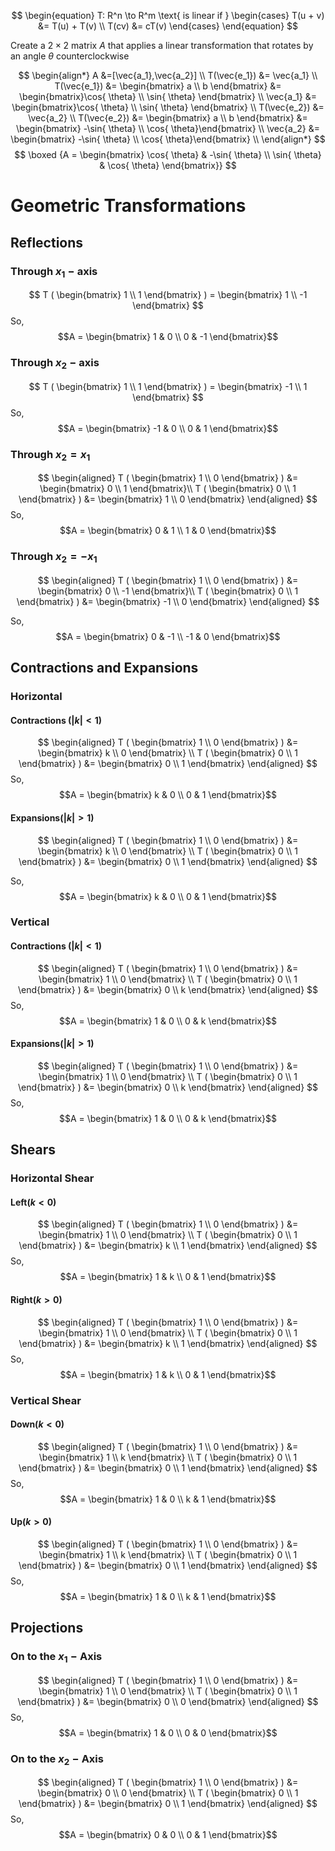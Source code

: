 $$
\begin{equation} T: R^n \to R^m \text{ is linear if } \begin{cases} T(u + v) &= T(u) + T(v) \\ T(cv) &= cT(v) \end{cases} \end{equation}
$$

Create a $2\times2$ matrix $A$ that applies a linear transformation that rotates by an angle $\theta$ counterclockwise 

$$
\begin{align*}
A &=[\vec{a_1},\vec{a_2}] \\
T(\vec{e_1}) &= \vec{a_1} \\
T(\vec{e_1}) &= \begin{bmatrix} a \\ b \end{bmatrix} &= \begin{bmatrix}\cos{ \theta} \\ \sin{ \theta} \end{bmatrix} \\
\vec{a_1} &= \begin{bmatrix}\cos{ \theta} \\ \sin{ \theta} \end{bmatrix} \\
T(\vec{e_2}) &= \vec{a_2} \\
T(\vec{e_2}) &= \begin{bmatrix} a \\ b \end{bmatrix} &= \begin{bmatrix} -\sin{ \theta} \\ \cos{ \theta}\end{bmatrix} \\
\vec{a_2} &= \begin{bmatrix} -\sin{ \theta} \\ \cos{ \theta}\end{bmatrix} \\
\end{align*}
$$
$$
\boxed 
{A = \begin{bmatrix} \cos{ \theta} & -\sin{ \theta} \\ \sin{ \theta}  & \cos{ \theta} \end{bmatrix}}
$$

# Geometric Transformations
## Reflections
### Through $x_1-\text{axis}$ 
$$
T ( \begin{bmatrix} 1 \\ 1  \end{bmatrix} ) =  \begin{bmatrix} 1 \\ -1  \end{bmatrix} 
$$
So,
$$A = \begin{bmatrix} 1 & 0 \\ 0 & -1 \end{bmatrix}$$
### Through $x_2-\text{axis}$ 
$$
T ( \begin{bmatrix} 1 \\ 1  \end{bmatrix} ) = \begin{bmatrix} -1 \\ 1  \end{bmatrix}
$$
So,
$$A = \begin{bmatrix} -1 & 0 \\ 0 & 1 \end{bmatrix}$$
### Through $x_2=x_1$ 
$$
\begin{aligned}
T ( \begin{bmatrix} 1 \\ 0 \end{bmatrix} ) &= \begin{bmatrix} 0 \\ 1 \end{bmatrix}\\
T ( \begin{bmatrix} 0 \\ 1 \end{bmatrix} ) &= \begin{bmatrix} 1 \\ 0 \end{bmatrix}
\end{aligned}
$$
So,
$$A = \begin{bmatrix} 0 & 1 \\ 1 & 0 \end{bmatrix}$$
### Through $x_2=-x_1$ 
$$
\begin{aligned}
T ( \begin{bmatrix} 1 \\ 0 \end{bmatrix} ) &= \begin{bmatrix} 0 \\ -1 \end{bmatrix}\\
T ( \begin{bmatrix} 0 \\ 1 \end{bmatrix} ) &=  \begin{bmatrix} -1 \\ 0 \end{bmatrix} 
\end{aligned}
$$

So,
$$A = \begin{bmatrix} 0 & -1 \\ -1 & 0 \end{bmatrix}$$
## Contractions and Expansions
### Horizontal
#### Contractions (${|k|}<1$)

$$
\begin{aligned}
T ( \begin{bmatrix} 1 \\ 0 \end{bmatrix} ) &=  \begin{bmatrix} k \\ 0 \end{bmatrix} \\
T ( \begin{bmatrix} 0 \\ 1 \end{bmatrix} ) &=  \begin{bmatrix} 0 \\ 1 \end{bmatrix} 
\end{aligned}
$$
So,
$$A = \begin{bmatrix} k & 0 \\ 0 & 1 \end{bmatrix}$$
#### Expansions(${|k|}>1$)

$$
\begin{aligned}
T ( \begin{bmatrix} 1 \\ 0 \end{bmatrix} ) &=  \begin{bmatrix} k \\ 0 \end{bmatrix} \\
T ( \begin{bmatrix} 0 \\ 1 \end{bmatrix} ) &=  \begin{bmatrix} 0 \\ 1 \end{bmatrix} 
\end{aligned}
$$

So,
$$A = \begin{bmatrix} k & 0 \\ 0 & 1 \end{bmatrix}$$
### Vertical
#### Contractions (${|k|}<1$)

$$
\begin{aligned}
T ( \begin{bmatrix} 1 \\ 0 \end{bmatrix} ) &=  \begin{bmatrix} 1 \\ 0 \end{bmatrix} \\
T ( \begin{bmatrix} 0 \\ 1 \end{bmatrix} ) &=  \begin{bmatrix} 0 \\ k \end{bmatrix} 
\end{aligned}
$$
So,
$$A = \begin{bmatrix} 1 & 0 \\ 0 & k \end{bmatrix}$$
#### Expansions(${|k|}>1$)

$$
\begin{aligned}
T ( \begin{bmatrix} 1 \\ 0 \end{bmatrix} ) &=  \begin{bmatrix} 1 \\ 0 \end{bmatrix} \\
T ( \begin{bmatrix} 0 \\ 1 \end{bmatrix} ) &=  \begin{bmatrix} 0 \\ k \end{bmatrix} 
\end{aligned}
$$
So,
$$A = \begin{bmatrix} 1 & 0 \\ 0 & k \end{bmatrix}$$

## Shears
### Horizontal Shear
#### Left($k<0$)
$$
\begin{aligned}
T ( \begin{bmatrix} 1 \\ 0 \end{bmatrix} ) &=  \begin{bmatrix} 1 \\ 0 \end{bmatrix} \\
T ( \begin{bmatrix} 0 \\ 1 \end{bmatrix} ) &=  \begin{bmatrix} k \\ 1 \end{bmatrix} 
\end{aligned}
$$
So,
$$A = \begin{bmatrix} 1 & k \\ 0 & 1 \end{bmatrix}$$
#### Right($k>0$)
$$
\begin{aligned}
T ( \begin{bmatrix} 1 \\ 0 \end{bmatrix} ) &=  \begin{bmatrix} 1 \\ 0 \end{bmatrix} \\
T ( \begin{bmatrix} 0 \\ 1 \end{bmatrix} ) &=  \begin{bmatrix} k \\ 1 \end{bmatrix} 
\end{aligned}
$$
So,
$$A = \begin{bmatrix} 1 & k \\ 0 & 1 \end{bmatrix}$$

### Vertical Shear
#### Down($k<0$)
$$
\begin{aligned}
T ( \begin{bmatrix} 1 \\ 0 \end{bmatrix} ) &=  \begin{bmatrix} 1 \\ k \end{bmatrix} \\
T ( \begin{bmatrix} 0 \\ 1 \end{bmatrix} ) &=  \begin{bmatrix} 0 \\ 1 \end{bmatrix} 
\end{aligned}
$$
So,
$$A = \begin{bmatrix} 1 & 0 \\ k & 1 \end{bmatrix}$$
#### Up($k>0$)

$$
\begin{aligned}
T ( \begin{bmatrix} 1 \\ 0 \end{bmatrix} ) &=  \begin{bmatrix} 1 \\ k \end{bmatrix} \\
T ( \begin{bmatrix} 0 \\ 1 \end{bmatrix} ) &=  \begin{bmatrix} 0 \\ 1 \end{bmatrix} 
\end{aligned}
$$
So,
$$A = \begin{bmatrix} 1 & 0 \\ k & 1 \end{bmatrix}$$
## Projections
### On to the $x_1-\text{Axis}$
$$
\begin{aligned}
T ( \begin{bmatrix} 1 \\ 0 \end{bmatrix} ) &=  \begin{bmatrix} 1 \\ 0 \end{bmatrix} \\
T ( \begin{bmatrix} 0 \\ 1 \end{bmatrix} ) &=  \begin{bmatrix} 0 \\ 0 \end{bmatrix} 
\end{aligned}
$$
So,
$$A = \begin{bmatrix} 1 & 0 \\ 0 & 0 \end{bmatrix}$$
### On to the $x_2-\text{Axis}$
$$
\begin{aligned}
T ( \begin{bmatrix} 1 \\ 0 \end{bmatrix} ) &=  \begin{bmatrix} 0 \\ 0 \end{bmatrix} \\
T ( \begin{bmatrix} 0 \\ 1 \end{bmatrix} ) &=  \begin{bmatrix} 0 \\ 1 \end{bmatrix} 
\end{aligned}
$$
So,
$$A = \begin{bmatrix} 0 & 0 \\ 0 & 1 \end{bmatrix}$$




